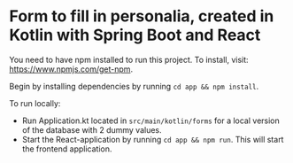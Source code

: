 # Form to fill in personalia, created in Kotlin with Spring Boot and React


You need to have npm installed to run this project. To install, visit: https://www.npmjs.com/get-npm.

Begin by installing dependencies by running `cd app && npm install`.

To run locally: 
- Run Application.kt located in `src/main/kotlin/forms` for a local version of the database with 2 dummy values.
- Start the React-application by running `cd app && npm run`. This will start the frontend application.